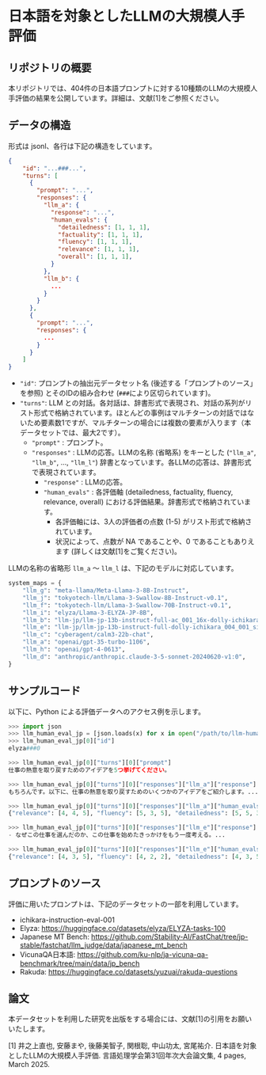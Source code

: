 # 日本語を対象としたLLMの大規模人手評価


## リポジトリの概要
本リポジトリでは、404件の日本語プロンプトに対する10種類のLLMの大規模人手評価の結果を公開しています。詳細は、文献[1]をご参照ください。


## データの構造

形式は jsonl、各行は下記の構造をしています。

```json
{
	"id": "...###...",
	"turns": [
	  {
	    "prompt": "...",
	    "responses": {
	      "llm_a": {
	        "response": "...",
	        "human_evals": {
	          "detailedness": [1, 1, 1],
	          "factuality": [1, 1, 1],
	          "fluency": [1, 1, 1],
	          "relevance": [1, 1, 1],
	          "overall": [1, 1, 1],
	        }
	      },
	      "llm_b": {
	        ...
	      }
	    }
	  },
	  {
	    "prompt": "...",
	    "responses": {
	      ...
	    }
	  }
	]
}
```

- `"id"`: プロンプトの抽出元データセット名 (後述する「プロンプトのソース」を参照) とそのIDの組み合わせ (`###`により区切られています)。
- `"turns"`:  LLM との対話。各対話は、辞書形式で表現され、対話の系列がリスト形式で格納されています。ほとんどの事例はマルチターンの対話ではないため要素数1ですが、マルチターンの場合には複数の要素が入ります（本データセットでは、最大2です）。
    - `"prompt"` : プロンプト。
    - `"responses"` : LLMの応答。LLMの名称 (省略系) をキーとした (`"llm_a"`, `"llm_b"`, …, `"llm_l"`) 辞書となっています。各LLMの応答は、辞書形式で表現されています。
        - `"response"` : LLMの応答。
        - `"human_evals"` : 各評価軸 (detailedness, factuality, fluency, relevance, overall) における評価結果。辞書形式で格納されています。
            - 各評価軸には、3人の評価者の点数 (1-5) がリスト形式で格納されています。
            - 状況によって、点数が NA であることや、0 であることもありえます (詳しくは文献[1]をご覧ください)。

LLMの名称の省略形 `llm_a` 〜 `llm_l` は、下記のモデルに対応しています。

```python
system_maps = {
    "llm_g": "meta-llama/Meta-Llama-3-8B-Instruct",
    "llm_j": "tokyotech-llm/Llama-3-Swallow-8B-Instruct-v0.1",
    "llm_f": "tokyotech-llm/Llama-3-Swallow-70B-Instruct-v0.1",
    "llm_i": "elyza/Llama-3-ELYZA-JP-8B",
    "llm_b": "llm-jp/llm-jp-13b-instruct-full-ac_001_16x-dolly-ichikara_004_001_single-oasst-oasst2-v2.0",
    "llm_e": "llm-jp/llm-jp-13b-instruct-full-dolly-ichikara_004_001_single-oasst-oasst2-v2.0",
    "llm_c": "cyberagent/calm3-22b-chat",
    "llm_a": "openai/gpt-35-turbo-1106",
    "llm_h": "openai/gpt-4-0613",
    "llm_d": "anthropic/anthropic.claude-3-5-sonnet-20240620-v1:0",
}
```


## サンプルコード

以下に、Python による評価データへのアクセス例を示します。

```python
>>> import json
>>> llm_human_eval_jp = [json.loads(x) for x in open("/path/to/llm-human-eval-jp.jsonl")]
>>> llm_human_eval_jp[0]["id"]
elyza###0

>>> llm_human_eval_jp[0]["turns"][0]["prompt"]
仕事の熱意を取り戻すためのアイデアを5つ挙げてください。

>>> llm_human_eval_jp[0]["turns"][0]["responses"]["llm_a"]["response"]
もちろんです。以下に、仕事の熱意を取り戻すためのいくつかのアイデアをご紹介します。...

>>> llm_human_eval_jp[0]["turns"][0]["responses"]["llm_a"]["human_evals"]
{"relevance": [4, 4, 5], "fluency": [5, 3, 5], "detailedness": [5, 5, 3], "factuality": [5, 5, 4], "overall": [5, 4, 4]}

>>> llm_human_eval_jp[0]["turns"][0]["responses"]["llm_e"]["response"]
- なぜこの仕事を選んだのか、この仕事を始めたきっかけをもう一度考える。...

>>> llm_human_eval_jp[0]["turns"][0]["responses"]["llm_e"]["human_evals"]
{"relevance": [4, 3, 5], "fluency": [4, 2, 2], "detailedness": [4, 3, 5], "factuality": [5, 5, 5], "overall": [4, 3, 3]}

```


## プロンプトのソース

評価に用いたプロンプトは、下記のデータセットの一部を利用しています。

- ichikara-instruction-eval-001
- Elyza: https://huggingface.co/datasets/elyza/ELYZA-tasks-100
- Japanese MT Bench: https://github.com/Stability-AI/FastChat/tree/jp-stable/fastchat/llm_judge/data/japanese_mt_bench
- VicunaQA日本語: https://github.com/ku-nlp/ja-vicuna-qa-benchmark/tree/main/data/jp_bench
- Rakuda: https://huggingface.co/datasets/yuzuai/rakuda-questions


## 論文

本データセットを利用した研究を出版をする場合には、文献[1]の引用をお願いいたします。

[1] 井之上直也, 安藤まや, 後藤美智子, 関根聡, 中山功太, 宮尾祐介. 日本語を対象としたLLMの大規模人手評価. 言語処理学会第31回年次大会論文集, 4 pages, March 2025.

